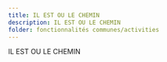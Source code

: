 ```yaml
---
title: IL EST OU LE CHEMIN
description: IL EST OU LE CHEMIN
folder: fonctionnalités communes/activities
---
```

IL EST OU LE CHEMIN
